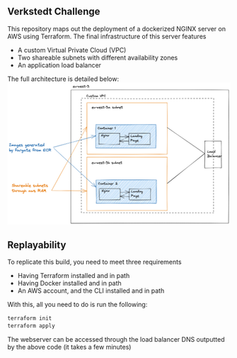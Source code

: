 ## Verkstedt Challenge
This repository maps out the deployment of a dockerized NGINX server on AWS using Terraform.
The final infrastructure of this server features

- A custom Virtual Private Cloud (VPC)
- Two shareable subnets with different availability zones
- An application load balancer

The full architecture is detailed below:
![my_image](schematic_verkstedt.png)


## Replayability
To replicate this build, you need to meet three requirements
- Having Terraform installed and in path
- Having Docker installed and in path
- An AWS account, and the CLI installed and in path

With this, all you need to do is run the following:

```sh
terraform init
terraform apply
```

The webserver can be accessed through the load balancer DNS outputted by the above code (it takes a few minutes)
